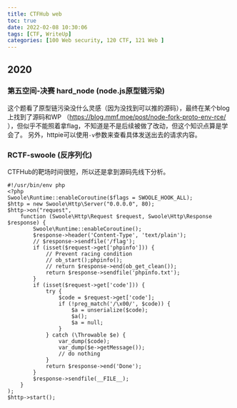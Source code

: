 ```yaml
---
title: CTFHub web
toc: true
date: 2022-02-08 10:30:06
tags: [CTF, WriteUp]
categories: [100 Web security, 120 CTF, 121 Web ]
---
```


## 2020

### 第五空间-决赛 hard_node (node.js原型链污染)
这个题看了原型链污染没什么灵感（因为没找到可以推的源码），最终在某个blog上找到了源码和WP （https://blog.mmf.moe/post/node-fork-proto-env-rce/ ），但似乎不能照着拿flag，不知道是不是后续被做了改动，但这个知识点算是学会了。
另外，httpie可以使用`-v`参数来查看具体发送出去的请求内容。

### RCTF-swoole (反序列化)
CTFHub的靶场时间很短，所以还是拿到源码先线下分析。
```
#!/usr/bin/env php
<?php
Swoole\Runtime::enableCoroutine($flags = SWOOLE_HOOK_ALL);
$http = new Swoole\Http\Server("0.0.0.0", 80);
$http->on("request",
    function (Swoole\Http\Request $request, Swoole\Http\Response $response) {
        Swoole\Runtime::enableCoroutine();
        $response->header('Content-Type', 'text/plain');
        // $response->sendfile('/flag');
        if (isset($request->get['phpinfo'])) {
            // Prevent racing condition
            // ob_start();phpinfo();
            // return $response->end(ob_get_clean());
            return $response->sendfile('phpinfo.txt');
        }
        if (isset($request->get['code'])) {
            try {
                $code = $request->get['code'];
                if (!preg_match('/\x00/', $code)) {
                    $a = unserialize($code);
                    $a();
                    $a = null;
                }
            } catch (\Throwable $e) {
                var_dump($code);
                var_dump($e->getMessage());
                // do nothing
            }
            return $response->end('Done');
        }
        $response->sendfile(__FILE__);
    }
);
$http->start();
```
